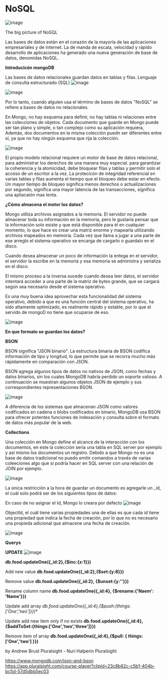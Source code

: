 # NoSQL



![image](https://github.com/johanalex566/NoSQL/assets/40399697/9efb343d-c8ec-496a-9b85-5b80ccc4c08f)


The big picture of NoSQL

Las bases de datos están en el corazón de la mayoría de las aplicaciones empresariales y de internet.
La de manda de escala, velocidad y rápido desarrollo de aplicaciones ha generado una nueva generación de base de datos,
denomidas NoSQL.

**Introducicón mongoDB**


Las bases de datos relacionales guardan datos en tablas y filas. Lenguaje de consulta estructurado (SQL)
![image](https://github.com/johanalex566/NoSQL/assets/40399697/df7ae18a-f056-4f02-a7ba-84062f7a9292)

![image](https://github.com/johanalex566/NoSQL/assets/40399697/e70cbfd9-c997-480d-8938-182bc3cc51af)

Por lo tanto, cuando alguien usa el término de bases de datos "NoSQL" se refiere a bases de datos no relacionales.

En Mongo, no hay esquema para definir, no hay tablas ni relaciones entre las colecciones de objetos.
Cada documento que guarde en Mongo puede ser tan plano y simple, o tan complejo como su aplicación requiera,
Además, dos documentos en la misma colección puedn ser diferentes entre sí, ya que no hay ningún esquema que rija la colección.

![image](https://github.com/johanalex566/NoSQL/assets/40399697/74b9f398-2080-429f-952a-2580b79d7753)

El propio modelo relacional requiere un motor de base de datos relacional, para administrar los derechos de una manera muy especial.
para garantizar la coherencia y la atomicidad, debe bloquear filas y tablas y permitir solo el acceso de un escritor a la vez.
La protecicón de integridad referencial en varias tablas y filas aumenta el tiempo que el bloqueo debe estar en efecto.
Un mayor tiempo de bloqueo significa menos derechos o actualizaciones por segundo, significa una mayor latencia de las transacciones,
significa una apliacaión mas lenta.

**¿Cómo almacena el motor los datos?**

Mongo utiliza archivos asignados a la memoria.
El servidor no puede almacenar toda su información en la memoria, 
pero le gustaría pensar que la información solo existe y que está disponible para él en cualquier momento, lo que hace
es crear una matriz enorme y mapearla utilizando archivos mapeados en memoria.
Cada vez que llama a jugar a una parte de ese arreglo el sistema operativo se encarga de cargarlo o guardalo en el disco.

Cuando desea almacenar un poco de información la entega en el servidor, el servidor la escribe en la memoria y esa memoria se 
administra y serializa en el disco.

El mismo proceso a la inversa sucede cuando desea leer datos, el servidor intentará acceder a una parte de la matriz de bytes grande,
que se cargará según sea necesario desde el sistema operativo.

Es una muy buena idea aprovechar esta funcionalidad del sistema operativo, debido a que es una función central del sistema operativo,
ha sido altamente optimizado, es realmente rápido y estable, por lo que el servido de mongoD no tiene que ocuparse de eso.

![image](https://github.com/johanalex566/NoSQL/assets/40399697/e1037dde-00ca-46c6-b987-d24e269c2b46)

**En que formato se guardan los datos?**

**BSON**

BSON significa "JSON binario". La estructura binaria de BSON codifica información de tipo y longitud, lo que permite que se recorra mucho más rápidamente en comparación con JSON.

BSON agrega algunos tipos de datos no nativos de JSON, como fechas y datos binarios, sin los cuales MongoDB habría perdido un soporte valioso.
A continuación se muestran algunos objetos JSON de ejemplo y sus correspondientes representaciones BSON.

![image](https://github.com/johanalex566/NoSQL/assets/40399697/ba087095-0bba-42a0-9977-6a901dbec3e5)

A diferencia de los sistemas que almacenan JSON como valores codificados en cadena o blobs codificados en binario, MongoDB usa BSON para ofrecer potentes funciones de indexación y consulta sobre el formato de datos más popular de la web.

**Collections**

Una colección en Mongo define el alcance de la interacción con los documentos, en este la colección sería una tabla en SQL server por ejemplo y así mismo los documentos un registro.
Debido a que Mongo no es una base de datos tradicional no puedo emitir comandos a través de varias coleeciones algo que si podría hacer en SQL server con una relación de JOIN por ejemplo.

![image](https://github.com/johanalex566/NoSQL/assets/40399697/f4de80b9-2ae5-4844-9558-35b782385562)

La única restricción a la hora de guardar un documento es agregarle un _id, el cuál solo podrá ser de los siguientes tipos de datos:

En caso de no asignar el Id, Mongo lo creara por defecto
![image](https://github.com/johanalex566/NoSQL/assets/40399697/477429cc-eaea-4a04-a99b-ad7593a29fe4)

ObjectId, el cuál tiene varias propiedades una de ellas es que cada id tiene una propiedad que indica la fecha de creación, por lo que no es necesario una propieda adicional que almacene una fecha de creación.

![image](https://github.com/johanalex566/NoSQL/assets/40399697/c5b0db6a-119b-4d26-97ca-10a0acc45ba4)

**Querys**

**UPDATE**
![image](https://github.com/johanalex566/NoSQL/assets/40399697/2d1e222b-0d6b-4f8e-ae16-0bc37fb4d376)

**db.food.updateOne({_id:2},{$inc:{x:1}})**

Add new value
**db.food.updateOne({_id:2},{$set:{y:8}})**

Remove value
 **db.food.updateOne({_id:2}, {$unset:{y:''}})**

Rename column name
**db.food.updateOne({_id:4}, {$rename:{'Naem': 'Name'}})**

Update add array
*db.food.updateOne({_id:4},{$push:{things:['One','two']}})**

Update add new item only if no exists
**db.food.updateOne({_id:4},{$addToSet:{things:['One','two','three']}})**

Remove item of array
**db.food.updateOne({_id:4},{$pull: { things: ['One','two'] }})**

by 
 Andrew Brust Pluralsight -
 Nuri Halperin Pluralsight

https://www.mongodb.com/json-and-bson
https://app.pluralsight.com/course-player?clipId=23c8b62c-c5b1-404b-bc5d-57d5dbb5ec03
